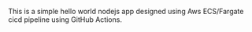 This is a simple hello world nodejs app designed using Aws ECS/Fargate cicd pipeline using GitHub Actions. 
